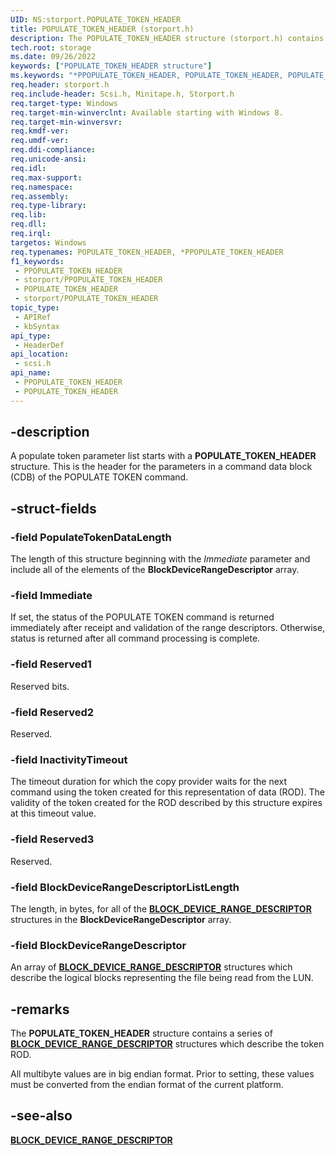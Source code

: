 ```yaml
---
UID: NS:storport.POPULATE_TOKEN_HEADER
title: POPULATE_TOKEN_HEADER (storport.h)
description: The POPULATE_TOKEN_HEADER structure (storport.h) contains the header for the parameters in a command data block (CDB) of the POPULATE TOKEN command.
tech.root: storage
ms.date: 09/26/2022
keywords: ["POPULATE_TOKEN_HEADER structure"]
ms.keywords: "*PPOPULATE_TOKEN_HEADER, POPULATE_TOKEN_HEADER, POPULATE_TOKEN_HEADER structure [Storage Devices], PPOPULATE_TOKEN_HEADER, PPOPULATE_TOKEN_HEADER structure pointer [Storage Devices], scsi/POPULATE_TOKEN_HEADER, scsi/PPOPULATE_TOKEN_HEADER, storage.populate_token_header"
req.header: storport.h
req.include-header: Scsi.h, Minitape.h, Storport.h
req.target-type: Windows
req.target-min-winverclnt: Available starting with Windows 8.
req.target-min-winversvr: 
req.kmdf-ver: 
req.umdf-ver: 
req.ddi-compliance: 
req.unicode-ansi: 
req.idl: 
req.max-support: 
req.namespace: 
req.assembly: 
req.type-library: 
req.lib: 
req.dll: 
req.irql: 
targetos: Windows
req.typenames: POPULATE_TOKEN_HEADER, *PPOPULATE_TOKEN_HEADER
f1_keywords:
 - PPOPULATE_TOKEN_HEADER
 - storport/PPOPULATE_TOKEN_HEADER
 - POPULATE_TOKEN_HEADER
 - storport/POPULATE_TOKEN_HEADER
topic_type:
 - APIRef
 - kbSyntax
api_type:
 - HeaderDef
api_location:
 - scsi.h
api_name:
 - PPOPULATE_TOKEN_HEADER
 - POPULATE_TOKEN_HEADER
---
```


## -description

A populate token parameter list starts with a **POPULATE_TOKEN_HEADER** structure. This is the header for the parameters in a command data block (CDB) of the  POPULATE TOKEN command.

## -struct-fields

### -field PopulateTokenDataLength

The length of this structure beginning with the *Immediate* parameter and include all of the elements of the **BlockDeviceRangeDescriptor** array.

### -field Immediate

If set, the status of the POPULATE TOKEN command is returned immediately after receipt and validation of the range descriptors. Otherwise, status is returned after all command processing is complete.

### -field Reserved1

Reserved bits.

### -field Reserved2

Reserved.

### -field InactivityTimeout

The timeout duration for which the copy provider waits for the next command using the token created for this representation of data (ROD). The validity of the token created  for the ROD described by this structure expires at this timeout value.

### -field Reserved3

Reserved.

### -field BlockDeviceRangeDescriptorListLength

The length, in bytes, for all  of the [**BLOCK_DEVICE_RANGE_DESCRIPTOR**](/windows-hardware/drivers/ddi/scsi/ns-scsi-block_device_range_descriptor) structures in the **BlockDeviceRangeDescriptor** array.

### -field BlockDeviceRangeDescriptor

An array of [**BLOCK_DEVICE_RANGE_DESCRIPTOR**](/windows-hardware/drivers/ddi/scsi/ns-scsi-block_device_range_descriptor) structures which describe the logical blocks representing the file being read from the LUN.

## -remarks

The **POPULATE_TOKEN_HEADER** structure contains a series of [**BLOCK_DEVICE_RANGE_DESCRIPTOR**](/windows-hardware/drivers/ddi/scsi/ns-scsi-block_device_range_descriptor) structures which describe the token ROD.

All multibyte values are in big endian format. Prior to setting, these values must be converted from the endian format of the current platform.

## -see-also

[**BLOCK_DEVICE_RANGE_DESCRIPTOR**](/windows-hardware/drivers/ddi/scsi/ns-scsi-block_device_range_descriptor)
